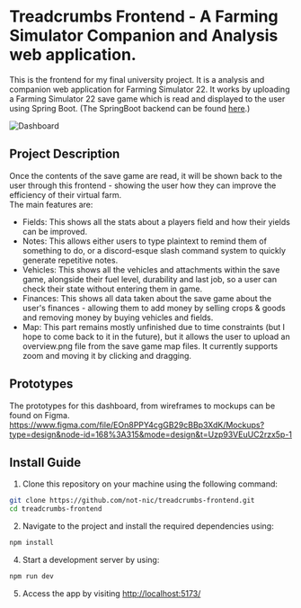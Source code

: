 
# Treadcrumbs Frontend - A Farming Simulator Companion and Analysis web application.
This is the frontend for my final university project. It is a analysis and companion web application for Farming Simulator 22. 
It works by uploading a Farming Simulator 22 save game which is read and displayed to the user using Spring Boot. (The SpringBoot backend can be found [here](https://github.com/not-nic/treadcrumbs).)

![Dashboard](https://i.imgur.com/2Ljt9oD.png)
## Project Description
Once the contents of the save game are read, it will be shown back to the user through this frontend - showing the user how they can improve the efficiency of their virtual farm.\
The main features are:
- Fields: This shows all the stats about a players field and how their yields can be improved.
- Notes: This allows either users to type plaintext to remind them of something to do, or a discord-esque slash command system to quickly generate repetitive notes.
- Vehicles: This shows all the vehicles and attachments within the save game, alongside their fuel level, durability and last job, so a user can check their state without entering them in game.
- Finances: This shows all data taken about the save game about the user's finances - allowing them to add money by selling crops & goods and removing money by buying vehicles and fields.
- Map: This part remains mostly unfinished due to time constraints (but I hope to come back to it in the future), but it allows the user to upload an overview.png file from the save game map files. It currently supports zoom and moving it by clicking and dragging.

## Prototypes
The prototypes for this dashboard, from wireframes to mockups can be found on Figma.
https://www.figma.com/file/EOn8PPY4cgGB29cBBp3XdK/Mockups?type=design&node-id=168%3A315&mode=design&t=Uzp93VEuUC2rzx5p-1

## Install Guide
1. Clone this repository on your machine using the following command:
```bash
git clone https://github.com/not-nic/treadcrumbs-frontend.git
cd treadcrumbs-frontend
```
2. Navigate to the project and install the required dependencies using:
```bash
npm install
```
4. Start a development server by using:
```bash
npm run dev
```
5. Access the app by visiting [http://localhost:5173/](http://localhost:5173/)


